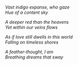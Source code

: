 *Vast indigo expanse, who gaze*  
*Hue of a content sky*

*A deeper red than the heavens*  
*Yet within our veins flows*

*As if love still dwells in this world*  
*Falling on timeless shores*

*A feather-thought, I am*  
*Breathing dreams that sway*

